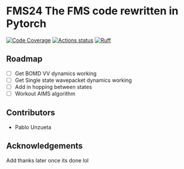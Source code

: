 # FMS24 The FMS code rewritten in Pytorch

<!-- Add pypi badges later -->
[![Code Coverage](https://codecov.io/gh/pablo-unzueta/fms-24/branch/main/graph/badge.svg)](https://codecov.io/gh/pablo-unzueta/fms-24)
[![Actions status](https://github.com/pablo-unzueta/fms-24/workflows/Basic%20Code%20Quality/badge.svg)](https://github.com/pablo-unzueta/fms-24/actions)
[![Ruff](https://img.shields.io/endpoint?url=https://raw.githubusercontent.com/charliermarsh/ruff/main/assets/badge/v1.json)](https://github.com/charliermarsh/ruff)

## Roadmap

- [ ] Get BOMD VV dynamics working
- [ ] Get Single state wavepacket dynamics working
- [ ] Add in hopping between states
- [ ] Workout AIMS algorithm

## Contributors

- Pablo Unzueta

## Acknowledgements
Add thanks later once its done lol